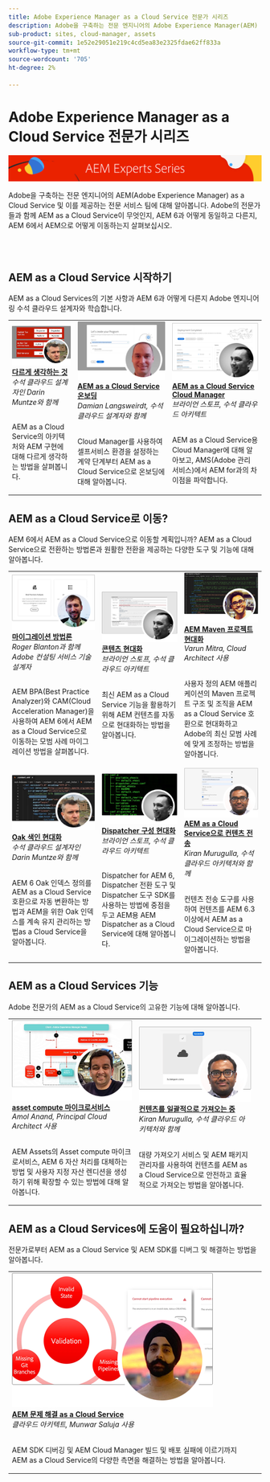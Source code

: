 ```yaml
---
title: Adobe Experience Manager as a Cloud Service 전문가 시리즈
description: Adobe을 구축하는 전문 엔지니어의 Adobe Experience Manager(AEM) as a Cloud Service 및 이를 제공하는 전문 서비스에 대해 알아봅니다.
sub-product: sites, cloud-manager, assets
source-git-commit: 1e52e29051e219c4cd5ea83e2325fdae62ff833a
workflow-type: tm+mt
source-wordcount: '705'
ht-degree: 2%

---
```



# Adobe Experience Manager as a Cloud Service 전문가 시리즈

![AEM Experts Series](./assets/experts-series/masthead.png)

Adobe을 구축하는 전문 엔지니어의 AEM(Adobe Experience Manager) as a Cloud Service 및 이를 제공하는 전문 서비스 팀에 대해 알아봅니다. Adobe의 전문가들과 함께 AEM as a Cloud Service이 무엇인지, AEM 6과 어떻게 동일하고 다른지, AEM 6에서 AEM으로 어떻게 이동하는지 살펴보십시오.

<br/> 
<br/>

## AEM as a Cloud Service 시작하기

AEM as a Cloud Services의 기본 사항과 AEM 6과 어떻게 다른지 Adobe 엔지니어링 수석 클라우드 설계자와 학습합니다.

<table>
  <tr>
   <td>
      <a href="./migration/moving-to-aem-as-a-cloud-service/introduction.md">
      <img alt="다르게 생각하는 것" src="./assets/experts-series/thinking-differently.png"/>
      </a>
      <div>
         <a href="./migration/moving-to-aem-as-a-cloud-service/introduction.md"><strong>다르게 생각하는 것</strong></a>         
         <br/><em>수석 클라우드 설계자인 Darin Muntze와 함께</em>
      </div>
      <p>
        <br/>
         AEM as a Cloud Service의 아키텍처와 AEM 구현에 대해 다르게 생각하는 방법을 살펴봅니다.
      </p>
     </td>   
     <td>
      <a href="./migration/moving-to-aem-as-a-cloud-service/onboarding.md">
      <img alt="AEM as a Cloud Service에 온보딩" src="./assets/experts-series/onboarding.png"/>
      </a>
      <div>
         <a href="./migration/moving-to-aem-as-a-cloud-service/onboarding.md"><strong>AEM as a Cloud Service 온보딩</strong></a>
         <br/><em>Damian Langsweirdt, 수석 클라우드 설계자와 함께</em>
      </div>
      <p>
        <br/>
         Cloud Manager를 사용하여 셀프서비스 환경을 설정하는 계약 단계부터 AEM as a Cloud Service으로 온보딩에 대해 알아봅니다.
      </p>
   </td>     
   </td>   
     <td>
      <a href="./migration/moving-to-aem-as-a-cloud-service/cloud-manager.md">
      <img alt="Cloud Manager" src="./assets/experts-series/cloud-manager.png"/>
      </a>
      <div>
         <a href="./migration/moving-to-aem-as-a-cloud-service/cloud-manager.md"><strong>AEM as a Cloud Service Cloud Manager</strong></a>
         <br/><em>브라이언 스토프, 수석 클라우드 아키텍트</em>
      </div>
      <p>
        <br/>
         AEM as a Cloud Service용 Cloud Manager에 대해 알아보고, AMS(Adobe 관리 서비스)에서 AEM for과의 차이점을 파악합니다.
      </p>
   </td> 
  </tr>
</table>

## AEM as a Cloud Service로 이동?

AEM 6에서 AEM as a Cloud Service으로 이동할 계획입니까? AEM as a Cloud Service으로 전환하는 방법론과 원활한 전환을 제공하는 다양한 도구 및 기능에 대해 알아봅니다.

<table>
  <tr>
   <td>
      <a href="./migration/moving-to-aem-as-a-cloud-service/bpa-and-cam.md" target="_aem-experts-series-video">
      <img alt="마이그레이션 방법론" src="./assets/experts-series/bpa-and-cam.png"/>
      </a>
      <div>
         <a href="./migration/moving-to-aem-as-a-cloud-service/bpa-and-cam.md" target="_aem-experts-series-video"><strong>마이그레이션 방법론</strong></a>
         <br/><em>Roger Blanton과 함께 Adobe 컨설팅 서비스 기술 설계자</em>
      </div>
      <p>
        <br/>
        AEM BPA(Best Practice Analyzer)와 CAM(Cloud Acceleration Manager)을 사용하여 AEM 6에서 AEM as a Cloud Service으로 이동하는 모범 사례 마이그레이션 방법을 살펴봅니다.
      </p>
   </td>   
     <td>
      <a href="./migration/moving-to-aem-as-a-cloud-service/aem-modernization-tools.md" target="_aem-experts-series-video">
      <img alt="콘텐츠 현대화" src="./assets/experts-series/aem-modernizer-tools.png"/>
      </a>
      <div>
         <a href="./migration/moving-to-aem-as-a-cloud-service/aem-modernization-tools.md" target="_aem-experts-series-video"><strong>콘텐츠 현대화</strong></a>
         <br/><em>브라이언 스토프, 수석 클라우드 아키텍트</em>
      </div>
      <p>
        <br/>
         최신 AEM as a Cloud Service 기능을 활용하기 위해 AEM 컨텐츠를 자동으로 현대화하는 방법을 알아봅니다.
      </p>
   </td>     
   </td>   
     <td>
      <a href="./migration/moving-to-aem-as-a-cloud-service/repository-modernization.md" target="_aem-experts-series-video">
      <img alt="AEM Maven 프로젝트 현대화" src="./assets/experts-series/repository-modernizer.png"/>
      </a>
      <div>
         <a href="./migration/moving-to-aem-as-a-cloud-service/repository-modernization.md" target="_aem-experts-series-video"><strong>AEM Maven 프로젝트 현대화</strong></a>
         <br/><em>Varun Mitra, Cloud Architect 사용</em>
      </div>
      <p>
        <br/>
         사용자 정의 AEM 애플리케이션의 Maven 프로젝트 구조 및 조직을 AEM as a Cloud Service 호환으로 현대화하고 Adobe의 최신 모범 사례에 맞게 조정하는 방법을 알아봅니다.
      </p>
   </td> 
  </tr>
  <tr>
   <td>
      <a href="./migration/moving-to-aem-as-a-cloud-service/search-and-indexing.md" target="_aem-experts-series-video">
      <img alt="Oak 색인 현대화" src="./assets/experts-series/indexes.png"/>
      </a>
      <div>
         <a href="./migration/moving-to-aem-as-a-cloud-service/search-and-indexing.md" target="_aem-experts-series-video"><strong>Oak 색인 현대화</strong></a>
         <br/><em>수석 클라우드 설계자인 Darin Muntze와 함께</em>
      </div>
      <p>
        <br/>
        AEM 6 Oak 인덱스 정의를 AEM as a Cloud Service 호환으로 자동 변환하는 방법과 AEM을 위한 Oak 인덱스를 계속 유지 관리하는 방법as a Cloud Service을 알아봅니다.
      </p>
   </td>   
     <td>
      <a href="./migration/moving-to-aem-as-a-cloud-service/dispatcher.md" target="_aem-experts-series-video">
      <img alt="Dispatcher 구성 현대화" src="./assets/experts-series/dispatcher.png"/>
      </a>
      <div>
         <a href="./migration/moving-to-aem-as-a-cloud-service/dispatcher.md" target="_aem-experts-series-video"><strong>Dispatcher 구성 현대화</strong></a>
         <br/><em>브라이언 스토프, 수석 클라우드 아키텍트</em>
      </div>
      <p>
        <br/>
         Dispatcher for AEM 6, Dispatcher 전환 도구 및 Dispatcher 도구 SDK를 사용하는 방법에 중점을 두고 AEM용 AEM Dispatcher as a Cloud Service에 대해 알아봅니다.
      </p>
   </td>     
   </td>   
     <td>
      <a href="./migration/moving-to-aem-as-a-cloud-service/content-migration/content-transfer-tool.md" target="_aem-experts-series-video">
      <img alt="AEM as a Cloud Service으로 컨텐츠 전송" src="./assets/experts-series/content-transfer-tool.png"/>
      </a>
      <div>
         <a href="./migration/moving-to-aem-as-a-cloud-service/content-migration/content-transfer-tool.md" target="_aem-experts-series-video"><strong>AEM as a Cloud Service으로 컨텐츠 전송</strong></a>
         <br/><em>Kiran Murugulla, 수석 클라우드 아키텍처와 함께</em>
      </div>
      <p>
        <br/>
         컨텐츠 전송 도구를 사용하여 컨텐츠를 AEM 6.3 이상에서 AEM as a Cloud Service으로 마이그레이션하는 방법을 알아봅니다.
      </p>
   </td> 
  </tr>  
</table>


## AEM as a Cloud Services 기능

Adobe 전문가의 AEM as a Cloud Service의 고유한 기능에 대해 알아봅니다.

<table>
  <tr>
   <td>
      <a href="./migration/moving-to-aem-as-a-cloud-service/asset-compute-microservices.md" target="_aem-experts-series-video">
      <img alt="asset compute 마이크로서비스" src="./assets/experts-series/asset-compute-microservices.png"/>
      </a>
      <div>
         <a href="./migration/moving-to-aem-as-a-cloud-service/asset-compute-microservices.md" target="_aem-experts-series-video"><strong>asset compute 마이크로서비스</strong></a>
         <br/><em>Amol Anand, Principal Cloud Architect 사용</em>
      </div>
      <p>
        <br/>
        AEM Assets의 Asset compute 마이크로서비스, AEM 6 자산 처리를 대체하는 방법 및 사용자 지정 자산 렌디션을 생성하기 위해 확장할 수 있는 방법에 대해 알아봅니다.
      </p>
   </td>   
   <td>
      <a href="./migration/moving-to-aem-as-a-cloud-service/content-migration/bulk-import-service.md" target="_aem-experts-series-video">
      <img alt="컨텐츠를 일괄적으로 가져오는 중" src="./assets/experts-series/bulk-import.png"/>
      </a>
      <div>
         <a href="./migration/moving-to-aem-as-a-cloud-service/content-migration/bulk-import-service.md" target="_aem-experts-series-video"><strong>컨텐츠를 일괄적으로 가져오는 중</strong></a>
         <br/><em>Kiran Murugulla, 수석 클라우드 아키텍처와 함께</em>
      </div>
      <p>
        <br/>
        대량 가져오기 서비스 및 AEM 패키지 관리자를 사용하여 컨텐츠를 AEM as a Cloud Service으로 안전하고 효율적으로 가져오는 방법을 알아봅니다.
      </p>
   </td> 
    <td></td>
  </tr>
</table>

## AEM as a Cloud Services에 도움이 필요하십니까?

전문가로부터 AEM as a Cloud Service 및 AEM SDK를 디버그 및 해결하는 방법을 알아봅니다.

<table>
  <tr>
   <td>
      <a href="./migration/moving-to-aem-as-a-cloud-service/troubleshooting.md" target="_aem-experts-series-video">
      <img alt="AEM 문제 해결 as a Cloud Service" src="./assets/experts-series/troubleshooting.png"/>
      </a>
      <div>
         <a href="/migration/moving-to-aem-as-a-cloud-service/troubleshooting.md" 
         target="_aem-experts-series-video"><strong>AEM 문제 해결 as a Cloud Service</strong></a>
         <br/><em>클라우드 아키텍트, Munwar Saluja 사용</em>
      </div>
      <p>
        <br/>
        AEM SDK 디버깅 및 AEM Cloud Manager 빌드 및 배포 실패에 이르기까지 AEM as a Cloud Service의 다양한 측면을 해결하는 방법을 알아봅니다.
      </p>
   </td>   
    <td></td>
    <td></td>
  </tr>
</table>
